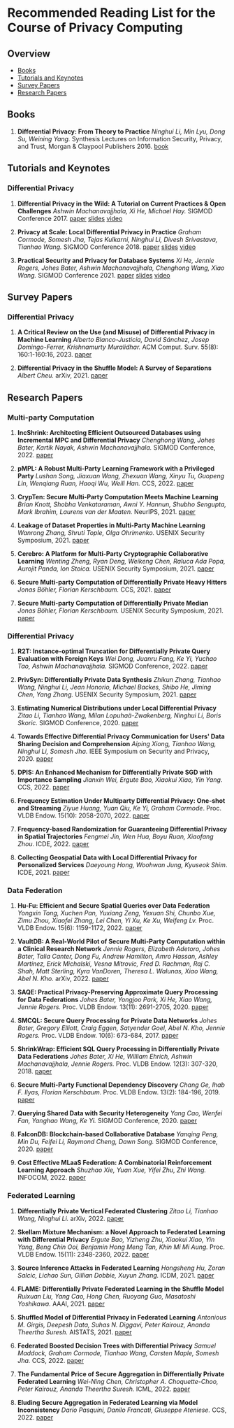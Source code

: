 # Recommended Reading List for the Course of Privacy Computing


## Overview
* [Books](#Books)
* [Tutorials and Keynotes](#Tutorials-and-Keynotes)
* [Survey Papers](#Survey-Papers)
* [Research Papers](#Research-Papers)
  
## Books

1. **Differential Privacy: From Theory to Practice**
*Ninghui Li, Min Lyu, Dong Su, Weining Yang.* Synthesis Lectures on Information Security, Privacy, and Trust, Morgan & Claypool Publishers 2016. [book](https://doi.org/10.2200/S00735ED1V01Y201609SPT018)

## Tutorials and Keynotes

### Differential Privacy

1. **Differential Privacy in the Wild: A Tutorial on Current Practices & Open Challenges**
*Ashwin Machanavajjhala, Xi He, Michael Hay.* SIGMOD Conference 2017. [paper](https://doi.org/10.1145/3035918.3054779) [slides](http://sigmod2017.org/sigmod-program/#tutorial) [video](http://sigmod2017.org/sigmod-program/#tutorial)

1. **Privacy at Scale: Local Differential Privacy in Practice**
*Graham Cormode, Somesh Jha, Tejas Kulkarni, Ninghui Li, Divesh Srivastava, Tianhao Wang.* SIGMOD Conference 2018. [paper](https://doi.org/10.1145/3183713.3197390) [slides](https://sites.google.com/view/kdd2018-tutorial/home) [video](https://www.bilibili.com/video/BV19b41177Wc/)
 	
1. **Practical Security and Privacy for Database Systems**
*Xi He, Jennie Rogers, Johes Bater, Ashwin Machanavajjhala, Chenghong Wang, Xiao Wang.* SIGMOD Conference 2021. [paper](https://doi.org/10.1145/3448016.3457544) [slides](https://sp-for-dbms.github.io/) [video](https://www.youtube.com/playlist?list=PL_j4gVzfdkXhSaggePxmwmrJFeB2-0ltd)

## Survey Papers

### Differential Privacy

1. **A Critical Review on the Use (and Misuse) of Differential Privacy in Machine Learning**
*Alberto Blanco-Justicia, David Sánchez, Josep Domingo-Ferrer, Krishnamurty Muralidhar.* ACM Comput. Surv. 55(8): 160:1-160:16, 2023. [paper](https://doi.org/10.1145/3547139)

1. **Differential Privacy in the Shuffle Model: A Survey of Separations**
*Albert Cheu.* arXiv, 2021. [paper](https://arxiv.org/abs/2107.11839)

## Research Papers

### Multi-party Computation

1. **IncShrink: Architecting Efficient Outsourced Databases using Incremental MPC and Differential Privacy**
*Chenghong Wang, Johes Bater, Kartik Nayak, Ashwin Machanavajjhala.* SIGMOD Conference, 2022. [paper](https://doi.org/10.1145/3514221.3526151)

1. **pMPL: A Robust Multi-Party Learning Framework with a Privileged Party**
*Lushan Song, Jiaxuan Wang, Zhexuan Wang, Xinyu Tu, Guopeng Lin, Wenqiang Ruan, Haoqi Wu, Weili Han.* CCS, 2022. [paper](https://doi.org/10.1145/3548606.3560697)

1. **CrypTen: Secure Multi-Party Computation Meets Machine Learning**
*Brian Knott, Shobha Venkataraman, Awni Y. Hannun, Shubho Sengupta, Mark Ibrahim, Laurens van der Maaten.* NeurIPS, 2021. [paper](https://proceedings.neurips.cc/paper/2021/hash/2754518221cfbc8d25c13a06a4cb8421-Abstract.html)

1. **Leakage of Dataset Properties in Multi-Party Machine Learning**
*Wanrong Zhang, Shruti Tople, Olga Ohrimenko.* USENIX Security Symposium, 2021. [paper](https://www.usenix.org/conference/usenixsecurity21/presentation/zhang-wanrong)

1. **Cerebro: A Platform for Multi-Party Cryptographic Collaborative Learning**
*Wenting Zheng, Ryan Deng, Weikeng Chen, Raluca Ada Popa, Aurojit Panda, Ion Stoica.* USENIX Security Symposium, 2021. [paper](https://www.usenix.org/conference/usenixsecurity21/presentation/zheng)

1. **Secure Multi-party Computation of Differentially Private Heavy Hitters**
*Jonas Böhler, Florian Kerschbaum.* CCS, 2021. [paper](https://doi.org/10.1145/3460120.3484557)

1. **Secure Multi-party Computation of Differentially Private Median**
*Jonas Böhler, Florian Kerschbaum.* USENIX Security Symposium, 2021. [paper](https://www.usenix.org/conference/usenixsecurity20/presentation/boehler)

### Differential Privacy

1. **R2T: Instance-optimal Truncation for Differentially Private Query Evaluation with Foreign Keys**
*Wei Dong, Juanru Fang, Ke Yi, Yuchao Tao, Ashwin Machanavajjhala.* SIGMOD Conference, 2022. [paper](https://doi.org/10.1145/3514221.3517844)

1. **PrivSyn: Differentially Private Data Synthesis**
*Zhikun Zhang, Tianhao Wang, Ninghui Li, Jean Honorio, Michael Backes, Shibo He, Jiming Chen, Yang Zhang.* USENIX Security Symposium, 2021. [paper](https://www.usenix.org/conference/usenixsecurity21/presentation/zhang-zhikun)

1. **Estimating Numerical Distributions under Local Differential Privacy**
*Zitao Li, Tianhao Wang, Milan Lopuhaä-Zwakenberg, Ninghui Li, Boris Skoric.* SIGMOD Conference, 2020. [paper](https://doi.org/10.1145/3318464.3389700)

1. **Towards Effective Differential Privacy Communication for Users' Data Sharing Decision and Comprehension**
*Aiping Xiong, Tianhao Wang, Ninghui Li, Somesh Jha.* IEEE Symposium on Security and Privacy, 2020. [paper](https://doi.org/10.1109/SP40000.2020.00088)

1. **DPIS: An Enhanced Mechanism for Differentially Private SGD with Importance Sampling**
*Jianxin Wei, Ergute Bao, Xiaokui Xiao, Yin Yang*. CCS, 2022. [paper](https://doi.org/10.1145/3548606.3560562)

1. **Frequency Estimation Under Multiparty Differential Privacy: One-shot and Streaming**
*Ziyue Huang, Yuan Qiu, Ke Yi, Graham Cormode*. Proc. VLDB Endow. 15(10): 2058-2070, 2022. [paper](https://www.vldb.org/pvldb/vol15/p2058-huang.pdf)

1. **Frequency-based Randomization for Guaranteeing Differential Privacy in Spatial Trajectories**
*Fengmei Jin, Wen Hua, Boyu Ruan, Xiaofang Zhou*. ICDE, 2022. [paper](https://doi.org/10.1109/ICDE53745.2022.00175)

1. **Collecting Geospatial Data with Local Differential Privacy for Personalized Services**
*Daeyoung Hong, Woohwan Jung, Kyuseok Shim*. ICDE, 2021. [paper](https://doi.org/10.1109/ICDE51399.2021.00230)

### Data Federation

1. **Hu-Fu: Efficient and Secure Spatial Queries over Data Federation**
*Yongxin Tong, Xuchen Pan, Yuxiang Zeng, Yexuan Shi, Chunbo Xue, Zimu Zhou, Xiaofei Zhang, Lei Chen, Yi Xu, Ke Xu, Weifeng Lv.* Proc. VLDB Endow. 15(6): 1159-1172, 2022. [paper](https://www.vldb.org/pvldb/vol15/p1159-tong.pdf)

1. **VaultDB: A Real-World Pilot of Secure Multi-Party Computation within a Clinical Research Network**
*Jennie Rogers, Elizabeth Adetoro, Johes Bater, Talia Canter, Dong Fu, Andrew Hamilton, Amro Hassan, Ashley Martinez, Erick Michalski, Vesna Mitrovic, Fred D. Rachman, Raj C. Shah, Matt Sterling, Kyra VanDoren, Theresa L. Walunas, Xiao Wang, Abel N. Kho.* arXiv, 2022. [paper](https://doi.org/10.48550/arXiv.2203.00146)

1. **SAQE: Practical Privacy-Preserving Approximate Query Processing for Data Federations**
*Johes Bater, Yongjoo Park, Xi He, Xiao Wang, Jennie Rogers.* Proc. VLDB Endow. 13(11): 2691-2705, 2020. [paper](http://www.vldb.org/pvldb/vol13/p2691-bater.pdf)

1. **SMCQL: Secure Query Processing for Private Data Networks**
*Johes Bater, Gregory Elliott, Craig Eggen, Satyender Goel, Abel N. Kho, Jennie Rogers.* Proc. VLDB Endow. 10(6): 673-684, 2017. [paper](http://www.vldb.org/pvldb/vol10/p673-rogers.pdf)

1. **ShrinkWrap: Efficient SQL Query Processing in Differentially Private Data Federations**
*Johes Bater, Xi He, William Ehrich, Ashwin Machanavajjhala, Jennie Rogers.* Proc. VLDB Endow. 12(3): 307-320, 2018. [paper](http://www.vldb.org/pvldb/vol12/p307-bater.pdf)

1. **Secure Multi-Party Functional Dependency Discovery**
*Chang Ge, Ihab F. Ilyas, Florian Kerschbaum.* Proc. VLDB Endow. 13(2): 184-196, 2019. [paper](http://www.vldb.org/pvldb/vol13/p184-ge.pdf)

1. **Querying Shared Data with Security Heterogeneity**
*Yang Cao, Wenfei Fan, Yanghao Wang, Ke Yi.* SIGMOD Conference, 2020. [paper](https://doi.org/10.1145/3318464.3389784)

1. **FalconDB: Blockchain-based Collaborative Database**
*Yanqing Peng, Min Du, Feifei Li, Raymond Cheng, Dawn Song.* SIGMOD Conference, 2020. [paper](https://doi.org/10.1145/3318464.3380594)

1. **Cost Effective MLaaS Federation: A Combinatorial Reinforcement Learning Approach**
*Shuzhao Xie, Yuan Xue, Yifei Zhu, Zhi Wang.* INFOCOM, 2022. [paper](https://doi.org/10.1109/INFOCOM48880.2022.9796701)

### Federated Learning

1. **Differentially Private Vertical Federated Clustering**
*Zitao Li, Tianhao Wang, Ninghui Li.* arXiv, 2022. [paper](https://doi.org/10.48550/arXiv.2208.01700)

1. **Skellam Mixture Mechanism: a Novel Approach to Federated Learning with Differential Privacy**
*Ergute Bao, Yizheng Zhu, Xiaokui Xiao, Yin Yang, Beng Chin Ooi, Benjamin Hong Meng Tan, Khin Mi Mi Aung.* Proc. VLDB Endow. 15(11): 2348-2360, 2022. [paper](https://www.vldb.org/pvldb/vol15/p2348-bao.pdf)

1. **Source Inference Attacks in Federated Learning**
*Hongsheng Hu, Zoran Salcic, Lichao Sun, Gillian Dobbie, Xuyun Zhang.* ICDM, 2021. [paper](https://doi.org/10.1109/ICDM51629.2021.00129)

1. **FLAME: Differentially Private Federated Learning in the Shuffle Model**
*Ruixuan Liu, Yang Cao, Hong Chen, Ruoyang Guo, Masatoshi Yoshikawa.* AAAI, 2021. [paper](https://ojs.aaai.org/index.php/AAAI/article/view/17053)

1. **Shuffled Model of Differential Privacy in Federated Learning**
*Antonious M. Girgis, Deepesh Data, Suhas N. Diggavi, Peter Kairouz, Ananda Theertha Suresh.* AISTATS, 2021. [paper](http://proceedings.mlr.press/v130/girgis21a.html)

1. **Federated Boosted Decision Trees with Differential Privacy**
*Samuel Maddock, Graham Cormode, Tianhao Wang, Carsten Maple, Somesh Jha.* CCS, 2022. [paper](https://doi.org/10.1145/3548606.3560687)

1. **The Fundamental Price of Secure Aggregation in Differentially Private Federated Learning**
*Wei-Ning Chen, Christopher A. Choquette-Choo, Peter Kairouz, Ananda Theertha Suresh.* ICML, 2022. [paper](https://proceedings.mlr.press/v162/chen22c.html)

1. **Eluding Secure Aggregation in Federated Learning via Model Inconsistency**
*Dario Pasquini, Danilo Francati, Giuseppe Ateniese.* CCS, 2022. [paper](https://doi.org/10.1145/3548606.3560557)
